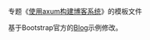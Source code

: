 专题《[使用axum构建博客系统](https://axum.rs/subject/blog)》的模板文件

基于Bootstrap官方的[Blog](https://getbootstrap.com/docs/5.1/examples/blog/)示例修改。
